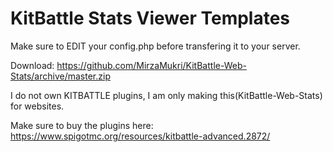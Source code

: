 # KitBattle Stats Viewer Templates

Make sure to EDIT your config.php before transfering it to your server.

Download: https://github.com/MirzaMukri/KitBattle-Web-Stats/archive/master.zip



I do not own KITBATTLE plugins, I am only making this(KitBattle-Web-Stats) for websites. 

Make sure to buy the plugins here: https://www.spigotmc.org/resources/kitbattle-advanced.2872/

